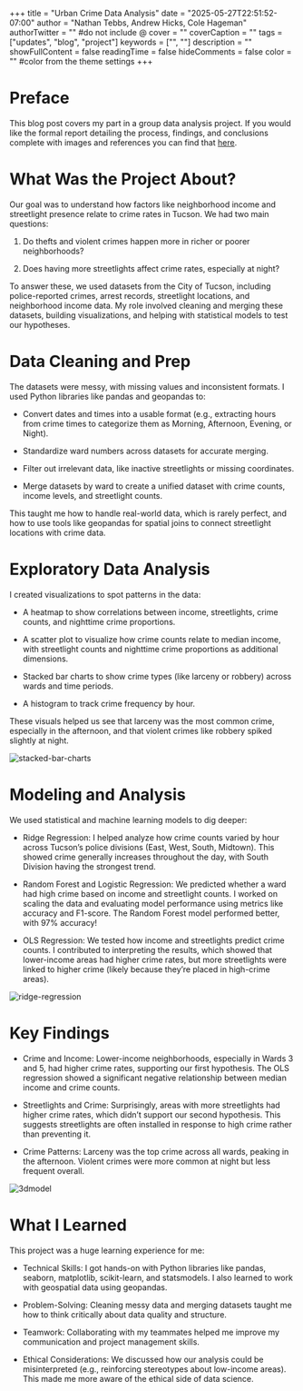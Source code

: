 +++
title = "Urban Crime Data Analysis"
date = "2025-05-27T22:51:52-07:00"
author = "Nathan Tebbs, Andrew Hicks, Cole Hageman"
authorTwitter = "" #do not include @
cover = ""
coverCaption = ""
tags = ["updates", "blog", "project"]
keywords = ["", ""]
description = ""
showFullContent = false
readingTime = false
hideComments = false
color = "" #color from the theme settings
+++

# Preface
This blog post covers my part in a group data analysis project. If you would like the formal report detailing the process, findings, and conclusions complete with images and references you can find that [here](/tucson-crime-analysis.pdf).


# What Was the Project About?

Our goal was to understand how factors like neighborhood income and streetlight presence relate to crime rates in Tucson. We had two main questions:

1. Do thefts and violent crimes happen more in richer or poorer neighborhoods?



2. Does having more streetlights affect crime rates, especially at night?

To answer these, we used datasets from the City of Tucson, including police-reported crimes, arrest records, streetlight locations, and neighborhood income data. My role involved cleaning and merging these datasets, building visualizations, and helping with statistical models to test our hypotheses.

# Data Cleaning and Prep

The datasets were messy, with missing values and inconsistent formats. I used Python libraries like pandas and geopandas to:


- Convert dates and times into a usable format (e.g., extracting hours from crime times to categorize them as Morning, Afternoon, Evening, or Night).

- Standardize ward numbers across datasets for accurate merging.

- Filter out irrelevant data, like inactive streetlights or missing coordinates.

- Merge datasets by ward to create a unified dataset with crime counts, income levels, and streetlight counts.

This taught me how to handle real-world data, which is rarely perfect, and how to use tools like geopandas for spatial joins to connect streetlight locations with crime data.

# Exploratory Data Analysis

I created visualizations to spot patterns in the data:

- A heatmap to show correlations between income, streetlights, crime counts, and nighttime crime proportions.


- A scatter plot to visualize how crime counts relate to median income, with streetlight counts and nighttime crime proportions as additional dimensions.



- Stacked bar charts to show crime types (like larceny or robbery) across wards and time periods.


- A histogram to track crime frequency by hour.

These visuals helped us see that larceny was the most common crime, especially in the afternoon, and that violent crimes like robbery spiked slightly at night.

![stacked-bar-charts](/crime-analysis/graph1.png)

# Modeling and Analysis

We used statistical and machine learning models to dig deeper:


- Ridge Regression: I helped analyze how crime counts varied by hour across Tucson’s police divisions (East, West, South, Midtown). This showed crime generally increases throughout the day, with South Division having the strongest trend.



- Random Forest and Logistic Regression: We predicted whether a ward had high crime based on income and streetlight counts. I worked on scaling the data and evaluating model performance using metrics like accuracy and F1-score. The Random Forest model performed better, with 97% accuracy!



- OLS Regression: We tested how income and streetlights predict crime counts. I contributed to interpreting the results, which showed that lower-income areas had higher crime rates, but more streetlights were linked to higher crime (likely because they’re placed in high-crime areas).

![ridge-regression](/crime-analysis/ridge.png)


# Key Findings


- Crime and Income: Lower-income neighborhoods, especially in Wards 3 and 5, had higher crime rates, supporting our first hypothesis. The OLS regression showed a significant negative relationship between median income and crime counts.



- Streetlights and Crime: Surprisingly, areas with more streetlights had higher crime rates, which didn’t support our second hypothesis. This suggests streetlights are often installed in response to high crime rather than preventing it.



- Crime Patterns: Larceny was the top crime across all wards, peaking in the afternoon. Violent crimes were more common at night but less frequent overall.


![3dmodel](/crime-analysis/3dgraph.png)

# What I Learned

This project was a huge learning experience for me:

- Technical Skills: I got hands-on with Python libraries like pandas, seaborn, matplotlib, scikit-learn, and statsmodels. I also learned to work with geospatial data using geopandas.


- Problem-Solving: Cleaning messy data and merging datasets taught me how to think critically about data quality and structure.


- Teamwork: Collaborating with my teammates helped me improve my communication and project management skills.



- Ethical Considerations: We discussed how our analysis could be misinterpreted (e.g., reinforcing stereotypes about low-income areas). This made me more aware of the ethical side of data science.
